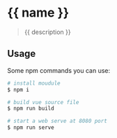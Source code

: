 # {{ name }}
> {{ description }}

## Usage
Some npm commands you can use:

```bash
# install moudule
$ npm i

# build vue source file
$ npm run build

# start a web serve at 8080 port
$ npm run serve
```
